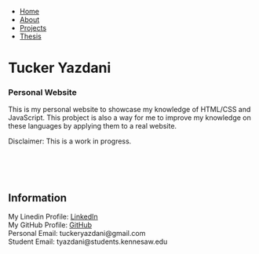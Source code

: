 <ul>
  <li><a class="active" href="https://tuckeryazdani.github.io/mywebsite/">Home</a></li>
  <li><a href="about.html">About</a></li>
  <li><a href="projects.html">Projects</a></li>
  <li><a href="thesis.html">Thesis</a></li>
</ul>
<head>
<h1> Tucker Yazdani </h1>
</head>

<body>
  <link href="main.css" rel="stylesheet">
  <h3> Personal Website </h3>
  <p> 
    This is my personal website to showcase my knowledge of HTML/CSS and JavaScript. This probject is also a way for me to improve my knowledge on these languages by applying them to a real website. 
  </p>
  <p> Disclaimer: This is a work in progress. </p>
  <br><br><br>
  <h2> Information </h2>
  <p>
  My Linedin Profile:  <a href="https://www.linkedin.com/in/tuckeryazdani/" title="LinkedIn">LinkedIn</a><br>
  My GitHub Profile:   <a href="https://github.com/tuckeryazdani" title="LinkedIn">GitHub</a><br>
  Personal Email: tuckeryazdani@gmail.com<br>
  Student Email: tyazdani@students.kennesaw.edu<br>
  </p>
</body>

